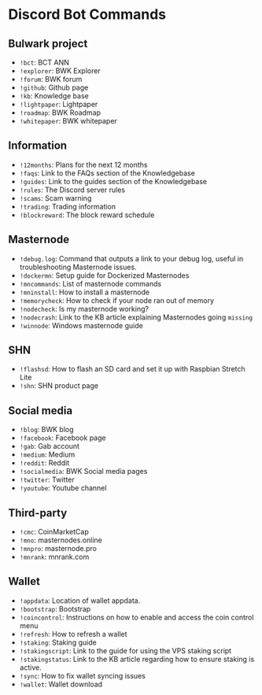 # Discord Bot Commands

## Bulwark project

- `!bct`: BCT ANN
- `!explorer`: BWK Explorer
- `!forum`: BWK forum
- `!github`: Github page
- `!kb`: Knowledge base
- `!lightpaper`: Lightpaper
- `!roadmap`: BWK Roadmap
- `!whitepaper`: BWK whitepaper

## Information

- `!12months`: Plans for the next 12 months
- `!faqs`: Link to the FAQs section of the Knowledgebase
- `!guides`: Link to the guides section of the Knowledgebase
- `!rules`: The Discord server rules
- `!scams`: Scam warning
- `!trading`: Trading information
- `!blockreward`: The block reward schedule

## Masternode

- `!debug.log`: Command that outputs a link to your debug log, useful in troubleshooting Masternode issues.
- `!dockermn`: Setup guide for Dockerized Masternodes
- `!mncommands`: List of masternode commands
- `!mninstall`: How to install a masternode
- `!memorycheck`: How to check if your node ran out of memory
- `!nodecheck`: Is my masternode working?
- `!nodecrash`: Link to the KB article explaining Masternodes going `missing`
- `!winnode`: Windows masternode guide

## SHN

- `!flashsd`: How to flash an SD card and set it up with Raspbian Stretch Lite
- `!shn`: SHN product page

## Social media

- `!blog`: BWK blog
- `!facebook`: Facebook page
- `!gab`: Gab account
- `!medium`: Medium
- `!reddit`: Reddit
- `!socialmedia`: BWK Social media pages
- `!twitter`: Twitter
- `!youtube`: Youtube channel

## Third-party

- `!cmc`: CoinMarketCap
- `!mno`: masternodes.online
- `!mnpro`: masternode.pro
- `!mnrank`: mnrank.com

## Wallet

- `!appdata`: Location of wallet appdata.
- `!bootstrap`: Bootstrap 
- `!coincontrol`: Instructions on how to enable and access the coin control menu
- `!refresh`: How to refresh a wallet
- `!staking`: Staking guide
- `!stakingscript`: Link to the guide for using the VPS staking script
- `!stakingstatus`: Link to the KB article regarding how to ensure staking is active.
- `!sync`: How to fix wallet syncing issues
- `!wallet`: Wallet download
